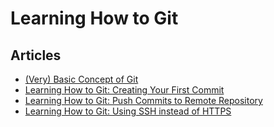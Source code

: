 # Learning How to Git

## Articles
- [(Very) Basic Concept of Git](https://medium.com/@haydar_ai/very-basic-concept-of-git-61cb025e2185)
- [Learning How to Git: Creating Your First Commit](https://medium.com/@haydar_ai/learning-how-to-git-creating-your-first-commit-c753ed2e7498)
- [Learning How to Git: Push Commits to Remote Repository](https://medium.com/@haydar_ai/learning-how-to-git-push-commits-to-remote-repository-26c0f5b0db03)
- [Learning How to Git: Using SSH instead of HTTPS](https://medium.com/@haydar_ai/learning-how-to-git-using-ssh-instead-of-https-91f09cff72de)
